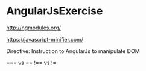 # AngularJsExercise

http://ngmodules.org/

https://javascript-minifier.com/


Directive: Instruction to AngularJs to manipulate DOM

=== vs ==
!== vs !=
